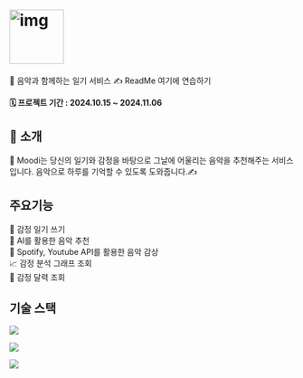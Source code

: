 <h1><img width ="96" alt="img" src="https://github.com/prgrms-fe-devcourse/NFE1-1-3-MOODI/blob/main/public/logo.svg"> </h1>

🎵 음악과 함께하는 일기 서비스 ✍ ReadMe 여기에 연습하기

<p>
<strong>🗓️ 프로젝트 기간 : 2024.10.15 ~ 2024.11.06</strong>
</p>

## 📖 소개

📀 Moodi는 당신의 일기와 감정을 바탕으로 그날에 어울리는 음악을 추천해주는 서비스입니다. 음악으로 하루를 기억할 수 있도록 도와줍니다.✍

## 주요기능

📙 감정 일기 쓰기 <br/>
🤖 AI를 활용한 음악 추천 <br/>
🎹 Spotify, Youtube API를 활용한 음악 감상 <br/>
📈 감정 분석 그래프 조회<br/>
📅 감정 달력 조회<br/>

## 기술 스택

<p><img src="https://img.shields.io/badge/React-20232A?style=for-the-badge&logo=react&logoColor=61DAFB"></p>
<p><img src="https://img.shields.io/badge/TypeScript-007ACC?style=for-the-badge&logo=typescript&logoColor=white"></p>
<p><img src="https://img.shields.io/badge/styled--components-DB7093?style=for-the-badge&logo=styled-components&logoColor=white"/></p>
